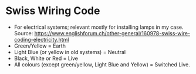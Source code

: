 # Swiss Wiring Code
- For electrical systems; relevant mostly for installing lamps in my case. Source: https://www.englishforum.ch/other-general/160978-swiss-wire-coding-electricity.html
- Green/Yellow = Earth
- Light Blue (or yellow in old systems) = Neutral
- Black, White or Red = Live
- All colours (except green/yellow, Light Blue and Yellow) = Switched Live.
